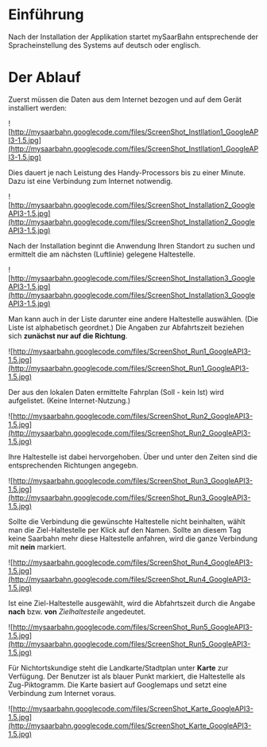 # Einführung #

Nach der Installation der Applikation startet mySaarBahn entsprechende der Spracheinstellung des Systems auf deutsch oder englisch.


# Der Ablauf #

Zuerst müssen die Daten aus dem Internet bezogen und auf dem Gerät installiert werden:

![http://mysaarbahn.googlecode.com/files/ScreenShot_Instllation1_GoogleAPI3-1.5.jpg](http://mysaarbahn.googlecode.com/files/ScreenShot_Instllation1_GoogleAPI3-1.5.jpg)

Dies dauert je nach Leistung des Handy-Processors bis zu einer Minute. Dazu ist eine Verbindung zum Internet notwendig.

![http://mysaarbahn.googlecode.com/files/ScreenShot_Installation2_GoogleAPI3-1.5.jpg](http://mysaarbahn.googlecode.com/files/ScreenShot_Installation2_GoogleAPI3-1.5.jpg)

Nach der Installation beginnt die Anwendung Ihren Standort zu suchen und ermittelt die am nächsten (Luftlinie) gelegene Haltestelle.

![http://mysaarbahn.googlecode.com/files/ScreenShot_Installation3_GoogleAPI3-1.5.jpg](http://mysaarbahn.googlecode.com/files/ScreenShot_Installation3_GoogleAPI3-1.5.jpg)

Man kann auch in der Liste darunter eine andere Haltestelle auswählen. (Die Liste ist alphabetisch geordnet.) Die Angaben zur Abfahrtszeit beziehen sich **zunächst nur auf die Richtung**.

![http://mysaarbahn.googlecode.com/files/ScreenShot_Run1_GoogleAPI3-1.5.jpg](http://mysaarbahn.googlecode.com/files/ScreenShot_Run1_GoogleAPI3-1.5.jpg)

Der aus den lokalen Daten ermittelte Fahrplan (Soll - kein Ist) wird aufgelistet. (Keine Internet-Nutzung.)

![http://mysaarbahn.googlecode.com/files/ScreenShot_Run2_GoogleAPI3-1.5.jpg](http://mysaarbahn.googlecode.com/files/ScreenShot_Run2_GoogleAPI3-1.5.jpg)

Ihre Haltestelle ist dabei hervorgehoben. Über und unter den Zeiten sind die entsprechenden Richtungen angegebn.

![http://mysaarbahn.googlecode.com/files/ScreenShot_Run3_GoogleAPI3-1.5.jpg](http://mysaarbahn.googlecode.com/files/ScreenShot_Run3_GoogleAPI3-1.5.jpg)

Sollte die Verbindung die gewünschte Haltestelle nicht beinhalten, wählt man die Ziel-Haltestelle per Klick auf den Namen. Sollte an diesem Tag keine Saarbahn mehr diese Haltestelle anfahren, wird die ganze Verbindung mit **nein** markiert.

![http://mysaarbahn.googlecode.com/files/ScreenShot_Run4_GoogleAPI3-1.5.jpg](http://mysaarbahn.googlecode.com/files/ScreenShot_Run4_GoogleAPI3-1.5.jpg)

Ist eine Ziel-Haltestelle ausgewählt, wird die Abfahrtszeit durch die Angabe **nach** bzw. **von** _Zielhaltestelle_ angedeutet.

![http://mysaarbahn.googlecode.com/files/ScreenShot_Run5_GoogleAPI3-1.5.jpg](http://mysaarbahn.googlecode.com/files/ScreenShot_Run5_GoogleAPI3-1.5.jpg)

Für Nichtortskundige steht die Landkarte/Stadtplan unter **Karte** zur Verfügung. Der Benutzer ist als blauer Punkt markiert, die Haltestelle als Zug-Piktogramm. Die Karte basiert auf Googlemaps und setzt eine Verbindung zum Internet voraus.

![http://mysaarbahn.googlecode.com/files/ScreenShot_Karte_GoogleAPI3-1.5.jpg](http://mysaarbahn.googlecode.com/files/ScreenShot_Karte_GoogleAPI3-1.5.jpg)